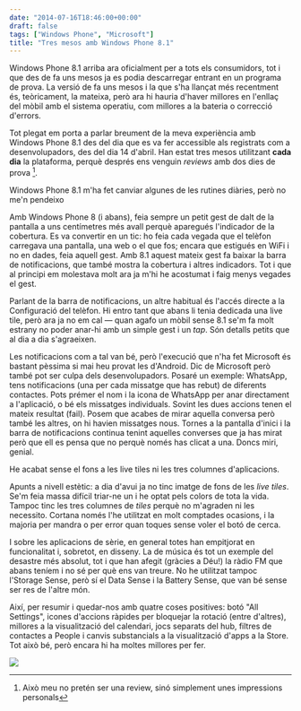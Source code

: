 ```yaml
---
date: "2014-07-16T18:46:00+00:00"
draft: false
tags: ["Windows Phone", "Microsoft"]
title: "Tres mesos amb Windows Phone 8.1"
---
```

<span class="pDropCap">W</span>indows Phone 8.1 arriba ara oficialment per a tots els consumidors, tot i que des de fa uns mesos ja es podia descarregar entrant en un programa de prova. La versió de fa uns mesos i la que s'ha llançat més recentment és, teòricament, la mateixa, però ara hi hauria d'haver millores en l'enllaç del mòbil amb el sistema operatiu, com millores a la bateria o correcció d'errors. 

Tot plegat em porta a parlar breument de la meva experiència amb Windows Phone 8.1 des del dia que es va fer accessible als registrats com a desenvolupadors, des del dia 14 d'abril. Han estat tres mesos utilitzant **cada dia** la plataforma, perquè després ens venguin *reviews* amb dos dies de prova [^1].

<!-- more -->

<p class="pQuote">Windows Phone 8.1 m'ha fet canviar algunes de les rutines diàries, però no me'n pendeixo</p>

Amb Windows Phone 8 (i abans), feia sempre un petit gest de dalt de la pantalla a uns centímetres més avall perquè aparegués l'indicador de la cobertura. Es va convertir en un tic: ho feia cada vegada que el telèfon carregava una pantalla, una web o el que fos; encara que estigués en WiFi i no en dades, feia aquell gest. Amb 8.1 aquest mateix gest fa baixar la barra de notificacions, que també mostra la cobertura i altres indicadors. Tot i que al principi em molestava molt ara ja m'hi he acostumat i faig menys vegades el gest.

Parlant de la barra de notificacions, un altre habitual és l'accés directe a la Configuració del telèfon. Hi entro tant que abans li tenia dedicada una live tile, però ara ja no em cal — quan agafo un mòbil sense 8.1 se'm fa molt estrany no poder anar-hi amb un simple gest i un *tap*. Són detalls petits que al dia a dia s'agraeixen.

Les notificacions com a tal van bé, però l'execució que n'ha fet Microsoft és bastant pèssima si mai heu provat les d'Android. Dic de Microsoft però també pot ser culpa dels desenvolupadors. Posaré un exemple: WhatsApp, tens notificacions (una per cada missatge que has rebut) de diferents contactes. Pots prémer el nom i la icona de WhatsApp per anar directament a l'aplicació, o bé els missatges individuals. Sovint les dues accions tenen el mateix resultat (fail). Posem que acabes de mirar aquella conversa però també les altres, on hi havien missatges nous. Tornes a la pantalla d'inici i la barra de notificacions continua tenint aquelles converses que ja has mirat però que ell es pensa que no perquè només has clicat a una. Doncs miri, genial.

<p class="pQuote">He acabat sense el fons a les live tiles ni les tres columnes d'aplicacions.</p>

Apunts a nivell estètic: a dia d'avui ja no tinc imatge de fons de les *live tiles*. Se'm feia massa difícil triar-ne un i he optat pels colors de tota la vida. Tampoc tinc les tres columnes de *tiles* perquè no m'agraden ni les necessito. Cortana només l'he utilitzat en molt comptades ocasions, i la majoria per mandra o per error quan toques sense voler el botó de cerca. 

I sobre les aplicacions de sèrie, en general totes han empitjorat en funcionalitat i, sobretot, en disseny. La de música és tot un exemple del desastre més absolut, tot i que han afegit (gràcies a Déu!) la ràdio FM que abans teníem i no sé per què ens van treure. No he utilitzat tampoc l'Storage Sense, però sí el Data Sense i la Battery Sense, que van bé sense ser res de l'altre món.

Així, per resumir i quedar-nos amb quatre coses positives: botó "All Settings", icones d'accions ràpides per bloquejar la rotació (entre d'altres), millores a la visualització del calendari, jocs separats del hub, filtres de contactes a People i canvis substancials a la visualització d'apps a la Store. Tot això bé, però encara hi ha moltes millores per fer.

<img id="splash" src="https://farm8.staticflickr.com/7406/12698756955_65c0c5e67c_h.jpg"/>

[^1]: Això meu no pretén ser una review, sinó simplement unes impressions personals